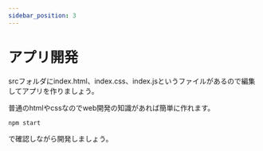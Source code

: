 ```yaml
---
sidebar_position: 3
---
```


# アプリ開発

srcフォルダにindex.html、index.css、index.jsというファイルがあるので編集してアプリを作りましょう。

普通のhtmlやcssなのでweb開発の知識があれば簡単に作れます。

```
npm start
```

で確認しながら開発しましょう。
